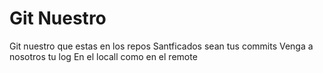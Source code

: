 # Git Nuestro

Git nuestro que estas en los repos
Santficados sean tus commits
Venga a nosotros tu log
En el locall como en el remote
